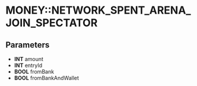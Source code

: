 # MONEY::NETWORK_SPENT_ARENA_JOIN_SPECTATOR

## Parameters
* **INT** amount
* **INT** entryId
* **BOOL** fromBank
* **BOOL** fromBankAndWallet